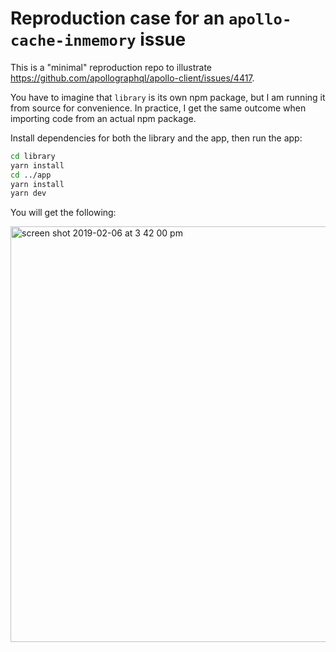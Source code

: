 # Reproduction case for an `apollo-cache-inmemory` issue

This is a "minimal" reproduction repo to illustrate https://github.com/apollographql/apollo-client/issues/4417.

You have to imagine that `library` is its own npm package, but I am running it from source for convenience. In practice, I get the same outcome when importing code from an actual npm package.

Install dependencies for both the library and the app, then run the app:

```sh
cd library
yarn install
cd ../app
yarn install
yarn dev
```

You will get the following:

<img width="665" alt="screen shot 2019-02-06 at 3 42 00 pm" src="https://user-images.githubusercontent.com/113730/52372278-c217b180-2a25-11e9-8e9f-3eb40694bfc4.png">
